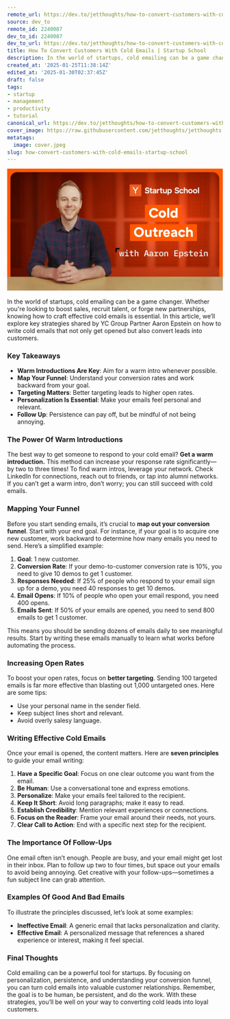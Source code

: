 ```yaml
---
remote_url: https://dev.to/jetthoughts/how-to-convert-customers-with-cold-emails-startup-school-996
source: dev_to
remote_id: 2240087
dev_to_id: 2240087
dev_to_url: https://dev.to/jetthoughts/how-to-convert-customers-with-cold-emails-startup-school-996
title: How To Convert Customers With Cold Emails | Startup School
description: In the world of startups, cold emailing can be a game changer. Whether you're looking to boost...
created_at: '2025-01-25T11:38:14Z'
edited_at: '2025-01-30T02:37:45Z'
draft: false
tags:
- startup
- management
- productivity
- tutorial
canonical_url: https://dev.to/jetthoughts/how-to-convert-customers-with-cold-emails-startup-school-996
cover_image: https://raw.githubusercontent.com/jetthoughts/jetthoughts.github.io/master/content/blog/how-convert-customers-with-cold-emails-startup-school/cover.jpeg
metatags:
  image: cover.jpeg
slug: how-convert-customers-with-cold-emails-startup-school
---
```

[![How To Convert Customers With Cold Emails | Startup School](file_0.webp)](https://www.youtube.com/watch?v=7Kh_fpxP1yY)

In the world of startups, cold emailing can be a game changer. Whether you're looking to boost sales, recruit talent, or forge new partnerships, knowing how to craft effective cold emails is essential. In this article, we’ll explore key strategies shared by YC Group Partner Aaron Epstein on how to write cold emails that not only get opened but also convert leads into customers.

### Key Takeaways

*   **Warm Introductions Are Key**: Aim for a warm intro whenever possible.
*   **Map Your Funnel**: Understand your conversion rates and work backward from your goal.
*   **Targeting Matters**: Better targeting leads to higher open rates.
*   **Personalization Is Essential**: Make your emails feel personal and relevant.
*   **Follow Up**: Persistence can pay off, but be mindful of not being annoying.

### The Power Of Warm Introductions

The best way to get someone to respond to your cold email? **Get a warm introduction.** This method can increase your response rate significantly—by two to three times! To find warm intros, leverage your network. Check LinkedIn for connections, reach out to friends, or tap into alumni networks. If you can’t get a warm intro, don’t worry; you can still succeed with cold emails.

### Mapping Your Funnel

Before you start sending emails, it’s crucial to **map out your conversion funnel**. Start with your end goal. For instance, if your goal is to acquire one new customer, work backward to determine how many emails you need to send. Here’s a simplified example:

1.  **Goal**: 1 new customer.
2.  **Conversion Rate**: If your demo-to-customer conversion rate is 10%, you need to give 10 demos to get 1 customer.
3.  **Responses Needed**: If 25% of people who respond to your email sign up for a demo, you need 40 responses to get 10 demos.
4.  **Email Opens**: If 10% of people who open your email respond, you need 400 opens.
5.  **Emails Sent**: If 50% of your emails are opened, you need to send 800 emails to get 1 customer.

This means you should be sending dozens of emails daily to see meaningful results. Start by writing these emails manually to learn what works before automating the process.

### Increasing Open Rates

To boost your open rates, focus on **better targeting**. Sending 100 targeted emails is far more effective than blasting out 1,000 untargeted ones. Here are some tips:

*   Use your personal name in the sender field.
*   Keep subject lines short and relevant.
*   Avoid overly salesy language.

### Writing Effective Cold Emails

Once your email is opened, the content matters. Here are **seven principles** to guide your email writing:

1.  **Have a Specific Goal**: Focus on one clear outcome you want from the email.
2.  **Be Human**: Use a conversational tone and express emotions.
3.  **Personalize**: Make your emails feel tailored to the recipient.
4.  **Keep It Short**: Avoid long paragraphs; make it easy to read.
5.  **Establish Credibility**: Mention relevant experiences or connections.
6.  **Focus on the Reader**: Frame your email around their needs, not yours.
7.  **Clear Call to Action**: End with a specific next step for the recipient.

### The Importance Of Follow-Ups

One email often isn’t enough. People are busy, and your email might get lost in their inbox. Plan to follow up two to four times, but space out your emails to avoid being annoying. Get creative with your follow-ups—sometimes a fun subject line can grab attention.

### Examples Of Good And Bad Emails

To illustrate the principles discussed, let’s look at some examples:

*   **Ineffective Email**: A generic email that lacks personalization and clarity.
*   **Effective Email**: A personalized message that references a shared experience or interest, making it feel special.

### Final Thoughts

Cold emailing can be a powerful tool for startups. By focusing on personalization, persistence, and understanding your conversion funnel, you can turn cold emails into valuable customer relationships. Remember, the goal is to be human, be persistent, and do the work. With these strategies, you’ll be well on your way to converting cold leads into loyal customers.